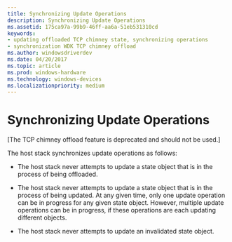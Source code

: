 ```yaml
---
title: Synchronizing Update Operations
description: Synchronizing Update Operations
ms.assetid: 175ca97a-99b9-46ff-aa6a-51eb531310cd
keywords:
- updating offloaded TCP chimney state, synchronizing operations
- synchronization WDK TCP chimney offload
ms.author: windowsdriverdev
ms.date: 04/20/2017
ms.topic: article
ms.prod: windows-hardware
ms.technology: windows-devices
ms.localizationpriority: medium
---
```


# Synchronizing Update Operations


\[The TCP chimney offload feature is deprecated and should not be used.\]




The host stack synchronizes update operations as follows:

-   The host stack never attempts to update a state object that is in the process of being offloaded.

-   The host stack never attempts to update a state object that is in the process of being updated. At any given time, only one update operation can be in progress for any given state object. However, multiple update operations can be in progress, if these operations are each updating different objects.

-   The host stack never attempts to update an invalidated state object.

 

 





